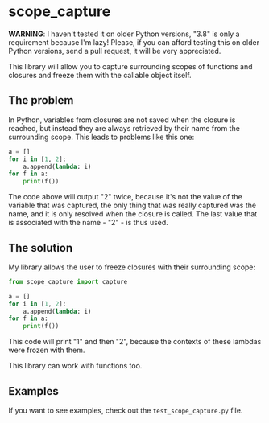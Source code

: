 # scope\_capture

**WARNING**: I haven't tested it on older Python versions, "3.8" is only a requirement because I'm lazy! Please, if you can afford testing this on older Python versions, send a pull request, it will be very appreciated.

This library will allow you to capture surrounding scopes of functions and closures and freeze them with the callable object itself.

## The problem

In Python, variables from closures are not saved when the closure is reached, but instead they are always retrieved by their name from the surrounding scope. This leads to problems like this one:

```py
a = []
for i in [1, 2]:
    a.append(lambda: i)
for f in a:
    print(f())
```

The code above will output "2" twice, because it's not the value of the variable that was captured, the only thing that was really captured was the name, and it is only resolved when the closure is called. The last value that is associated with the name - "2" - is thus used.

## The solution

My library allows the user to freeze closures with their surrounding scope:

```py
from scope_capture import capture

a = []
for i in [1, 2]:
    a.append(lambda: i)
for f in a:
    print(f())
```

This code will print "1" and then "2", because the contexts of these lambdas were frozen with them.

This library can work with functions too.

## Examples

If you want to see examples, check out the `test_scope_capture.py` file.
